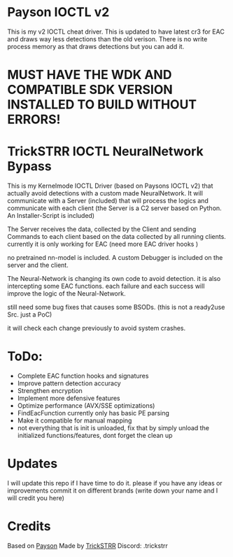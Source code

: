 # Payson IOCTL v2

This is my v2 IOCTL cheat driver. This is updated to have latest cr3 for EAC and draws way less detections than the old verison.
There is no write process memory as that draws detections but you can add it.

# MUST HAVE THE WDK AND COMPATIBLE SDK VERSION INSTALLED TO BUILD WITHOUT ERRORS!

# TrickSTRR IOCTL NeuralNetwork Bypass

This is my Kernelmode IOCTL Driver (based on Paysons IOCTL v2) that actually avoid detections with a custom made NeuralNetwork. 
It will communicate with a Server (included) that will process the logics and communicate with each client (the Server is a C2 server based on Python. An Installer-Script is included)

The Server receives the data, collected by the Client and sending Commands to each client based on the data collected by all running clients. 
currently it is only working for EAC (need more EAC driver hooks )

no pretrained nn-model is included.
A custom Debugger is included on the server and the client.

The Neural-Network is changing its own code to avoid detection. it is also intercepting some EAC functions. 
each failure and each success will improve the logic of the Neural-Network. 

still need some bug fixes that causes some BSODs. (this is not a ready2use Src. just a PoC)

it will check each change previously to avoid system crashes. 


# ToDo:

- Complete EAC function hooks and signatures
- Improve pattern detection accuracy
- Strengthen encryption
- Implement more defensive features
- Optimize performance (AVX/SSE optimizations)
- FindEacFunction currently only has basic PE parsing
- Make it compatible for manual mapping
- not everything that is init is unloaded, fix that by simply unload the initialized functions/features, dont forget the clean up

# Updates

I will update this repo if I have time to do it. please if you have any ideas or improvements commit it on different brands (write down your name and I will credit you here)



# Credits

Based on [Payson](https://github.com/paysonism)
Made by [TrickSTRR](https://github.com/trickstrr)
Discord: .trickstrr
